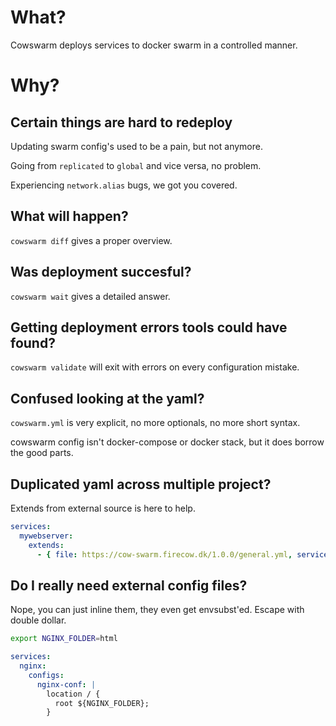 # What?
Cowswarm deploys services to docker swarm in a controlled manner.

# Why?

## Certain things are hard to redeploy 

Updating swarm config's used to be a pain, but not anymore.

Going from `replicated` to `global` and vice versa, no problem.

Experiencing `network.alias` bugs, we got you covered.

## What will happen?
`cowswarm diff` gives a proper overview.

## Was deployment succesful?
`cowswarm wait` gives a detailed answer.

## Getting deployment errors tools could have found?
`cowswarm validate` will exit with errors on every configuration mistake.

## Confused looking at the yaml?
`cowswarm.yml` is very explicit, no more optionals, no more short syntax.

cowswarm config isn't docker-compose or docker stack, but it does borrow the good parts.

## Duplicated yaml across multiple project?
Extends from external source is here to help.
```yml
services:
  mywebserver:
    extends: 
      - { file: https://cow-swarm.firecow.dk/1.0.0/general.yml, service: nginx }
```

## Do I really need external config files?
Nope, you can just inline them, they even get envsubst'ed.
Escape with double dollar.
```sh
export NGINX_FOLDER=html
```

```yml
services:
  nginx:
    configs:
      nginx-conf: |
        location / {
          root ${NGINX_FOLDER};
        }
```
